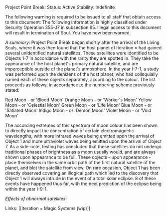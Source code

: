 Project Point Break:
Status: Active
Stability: Indefinite

The following warning is required to be issued to all staff that obtain access to this document:
The following information is highly classified under Security Operation 355-J7 in subsection 95. Illegal access to this document will result in termination of Soul. You have now been warned.

*A summary:*
Project Point Break began shortly after the arrival of the Living Souls, where it was then found that the host planet of Iteration = had gained several unidentified natural satellites. These satellites were identified to be Objects 1-7 in accordance with the rarity they are spotted in. They take the appearance of the host planet's primary natural satellite, and are imperceptible outside of the planet's atmosphere. In the year I-7-1, a study was performed upon the denizens of the host planet, who had colloquially named each of these objects separately, according to the colour. The list proceeds as follows, in accordance to the numbering scheme previously stated:

Red Moon       - or 'Blood Moon'
Orange Moon - or 'Worker's Moon'
Yellow Moon  - or 'Celestial Moon'
Green Moon   - or 'Life Moon'
Blue Moon      - or 'Satiated Moon'
Indigo Moon  - or 'Demon Moon'
Violet Moon   - or 'Void Moon'

The according extremes of this spectrum of moon colour has been shown to directly impact the concentration of certain electromagnetic wavelengths, with more infrared waves being emitted upon the arrival of Object 1 and more ultraviolet waves being emitted upon the arrival of Object 7. As a side-note, testing has concluded that these satellites do not undergo traditional phases of brightness as a moon usually would, and are always shown upon appearance to be full. These objects - upon appearance - place themselves in the same orbit path of the first natural satellite of the planet, and blot the satellite from view. On rare occasion, Object 1 has been directly observed covering an illogical path which led to the discovery that Object 1 will always intrude in the event of a total solar eclipse. 8 of these events have happened thus far, with the next prediction of the eclipse being within the year I-9-1.

*Effects of abnormal satellites:*

Links:
[[Iteration = Magic Systems (wip)]]